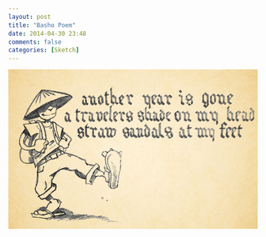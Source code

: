 ```yaml
---
layout: post
title: "Basho Poem"
date: 2014-04-30 23:48
comments: false
categories: [Sketch]
---
```

![Basho Poem](/assets/basho.jpg)
